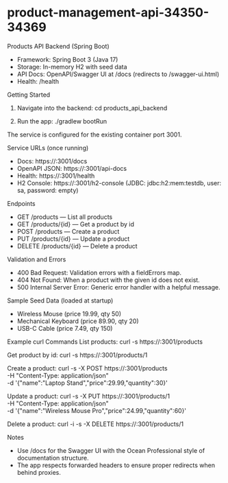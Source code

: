 # product-management-api-34350-34369

Products API Backend (Spring Boot)

- Framework: Spring Boot 3 (Java 17)
- Storage: In-memory H2 with seed data
- API Docs: OpenAPI/Swagger UI at /docs (redirects to /swagger-ui.html)
- Health: /health

Getting Started
1) Navigate into the backend:
   cd products_api_backend

2) Run the app:
   ./gradlew bootRun

The service is configured for the existing container port 3001.

Service URLs (once running)
- Docs: https://<host>:3001/docs
- OpenAPI JSON: https://<host>:3001/api-docs
- Health: https://<host>:3001/health
- H2 Console: https://<host>:3001/h2-console (JDBC: jdbc:h2:mem:testdb, user: sa, password: empty)

Endpoints
- GET /products — List all products
- GET /products/{id} — Get a product by id
- POST /products — Create a product
- PUT /products/{id} — Update a product
- DELETE /products/{id} — Delete a product

Validation and Errors
- 400 Bad Request: Validation errors with a fieldErrors map.
- 404 Not Found: When a product with the given id does not exist.
- 500 Internal Server Error: Generic error handler with a helpful message.

Sample Seed Data (loaded at startup)
- Wireless Mouse (price 19.99, qty 50)
- Mechanical Keyboard (price 89.90, qty 20)
- USB-C Cable (price 7.49, qty 150)

Example curl Commands
List products:
curl -s https://<host>:3001/products

Get product by id:
curl -s https://<host>:3001/products/1

Create a product:
curl -s -X POST https://<host>:3001/products \
  -H "Content-Type: application/json" \
  -d '{"name":"Laptop Stand","price":29.99,"quantity":30}'

Update a product:
curl -s -X PUT https://<host>:3001/products/1 \
  -H "Content-Type: application/json" \
  -d '{"name":"Wireless Mouse Pro","price":24.99,"quantity":60}'

Delete a product:
curl -i -s -X DELETE https://<host>:3001/products/1

Notes
- Use /docs for the Swagger UI with the Ocean Professional style of documentation structure.
- The app respects forwarded headers to ensure proper redirects when behind proxies.
